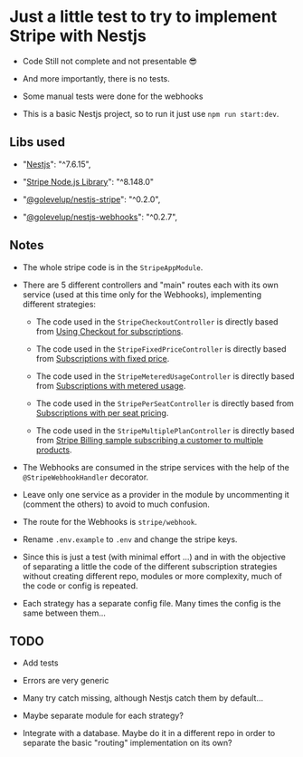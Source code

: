 # Just a little test to try to implement Stripe with Nestjs

- Code Still not complete and not presentable 😎

- And more importantly, there is no tests.

- Some manual tests were done for the webhooks

- This is a basic Nestjs project, so to run it just use `npm run start:dev`.

## Libs used

- "[Nestjs](https://github.com/nestjs/nest)": "^7.6.15",

- "[Stripe Node.js Library](https://github.com/stripe/stripe-node)": "^8.148.0"

- "[@golevelup/nestjs-stripe](https://github.com/golevelup/nestjs/tree/master/packages/stripe)": "^0.2.0",

- "[@golevelup/nestjs-webhooks](https://github.com/golevelup/nestjs/tree/master/packages/webhooks)": "^0.2.7",

## Notes

- The whole stripe code is in the `StripeAppModule`.

- There are 5 different controllers and "main" routes each with its own service (used at this time only for the Webhooks), implementing different strategies:

  - The code used in the `StripeCheckoutController` is directly based from [Using Checkout for subscriptions](https://github.com/stripe-samples/checkout-single-subscription/).

  - The code used in the `StripeFixedPriceController` is directly based from [Subscriptions with fixed price](https://github.com/stripe-samples/subscription-use-cases/tree/master/fixed-price-subscriptions/).

  - The code used in the `StripeMeteredUsageController` is directly based from [Subscriptions with metered usage](https://github.com/stripe-samples/subscription-use-cases/tree/master/usage-based-subscriptions).

  - The code used in the `StripePerSeatController` is directly based from [Subscriptions with per seat pricing](https://github.com/stripe-samples/subscription-use-cases/tree/master/per-seat-subscriptions).

  - The code used in the `StripeMultiplePlanController` is directly based from [Stripe Billing sample subscribing a customer to multiple products](https://github.com/stripe-samples/charging-for-multiple-plan-subscriptions).

- The Webhooks are consumed in the stripe services with the help of the `@StripeWebhookHandler` decorator.

- Leave only one service as a provider in the module by uncommenting it (comment the others) to avoid to much confusion.

- The route for the Webhooks is `stripe/webhook`.

- Rename `.env.example` to `.env` and change the stripe keys.

- Since this is just a test (with minimal effort ...) and in with the objective of separating a little the code of the different subscription strategies without creating different repo, modules or more complexity, much of the code or config is repeated.

- Each strategy has a separate config file. Many times the config is the same between them...

## TODO

- Add tests

- Errors are very generic

- Many try catch missing, although Nestjs catch them by default...

- Maybe separate module for each strategy?

- Integrate with a database. Maybe do it in a different repo in order to separate the basic "routing" implementation on its own?
